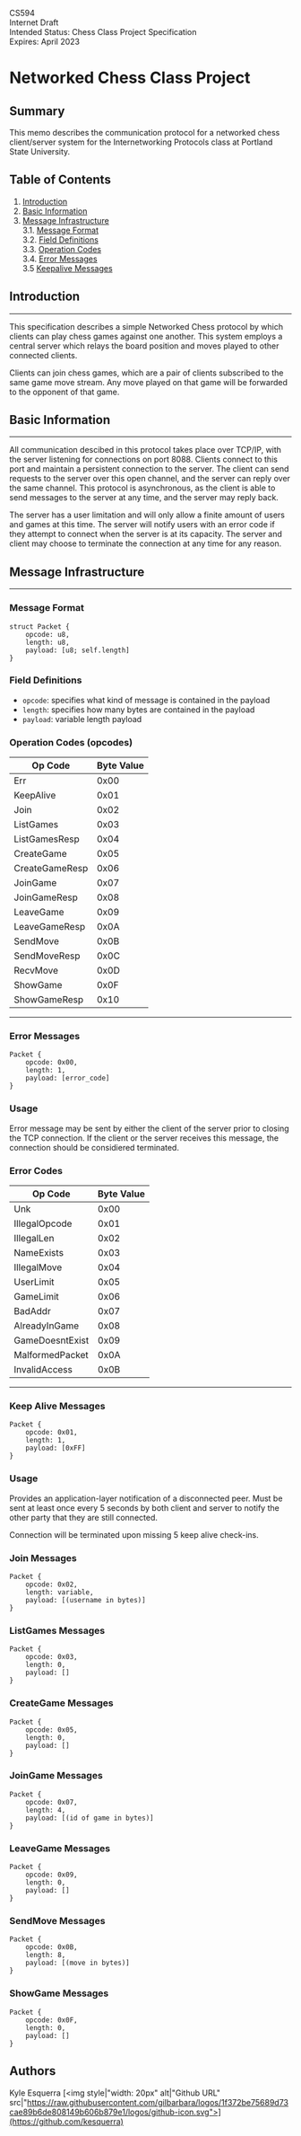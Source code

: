 CS594 \
Internet Draft \
Intended Status: Chess Class Project Specification \
Expires: April 2023

<h1 style|"text-align: center;">Networked Chess Class Project</h1>

## Summary
[summary]: #summary

This memo describes the communication protocol for a networked chess client/server
system for the Internetworking Protocols class at Portland State University.

## Table of Contents
1. [Introduction][intro]
2. [Basic Information][basic-info]
3. [Message Infrastructure][msg-infra] \
   3.1. [Message Format][msg-format] \
   3.2. [Field Definitions][field-def] \
   3.3. [Operation Codes][op-codes] \
   3.4. [Error Messages][err-msgs] \
   3.5 [Keepalive Messages][keepalive-msgs]



## Introduction
[intro]: #introduction
---

This specification describes a simple Networked Chess protocol by which clients
can play chess games against one another. This system employs a central server which relays
the board position and moves played to other connected clients.

Clients can join chess games, which are a pair of clients subscribed to the same game move stream. Any move played on that game will be forwarded to the opponent of that game.

## Basic Information
[basic-info]: #basic-info
---

All communication descibed in this protocol takes place over TCP/IP, with the server
listening for connections on port 8088. Clients connect to this port and maintain a persistent
connection to the server. The client can send requests to the server over this open channel,
and the server can reply over the same channel. This protocol is asynchronous, as the client
is able to send messages to the server at any time, and the server may reply back.

The server has a user limitation and will only allow a finite amount of users and games at this
time. The server will notify users with an error code if they attempt to connect when the server is at its capacity. The server and client may choose to terminate the connection at any time for any reason.

## Message Infrastructure
[msg-infra]: #message-infrastructure
---

### Message Format
[msg-format]: #message-format
```
struct Packet {
    opcode: u8,
    length: u8,
    payload: [u8; self.length]
}
```

### Field Definitions
[field-def]: #field-definitions

- `opcode`: specifies what kind of message is contained in the payload
- `length`: specifies how many bytes are contained in the payload
- `payload`: variable length payload

### Operation Codes (opcodes)
[op-codes]: #operation-codes

| Op Code | Byte Value |
|---------|------------|
| Err | 0x00 |
| KeepAlive | 0x01 |
| Join | 0x02 |
| ListGames | 0x03 |
| ListGamesResp | 0x04 |
| CreateGame | 0x05 |
| CreateGameResp | 0x06 |
| JoinGame | 0x07 |
| JoinGameResp | 0x08 |
| LeaveGame | 0x09 |
| LeaveGameResp | 0x0A |
| SendMove | 0x0B |
| SendMoveResp | 0x0C |
| RecvMove | 0x0D |
| ShowGame | 0x0F |
| ShowGameResp | 0x10 |

---
### Error Messages
[err-msgs]: #error-messages
```
Packet {
    opcode: 0x00,
    length: 1,
    payload: [error_code]
}
```
### Usage
[err-usage]: #error-usage
Error message may be sent by either the client of the server prior to closing the TCP connection. If the client or the server receives this message, the connection should
be considiered terminated.


### Error Codes
| Op Code | Byte Value |
|---------|------------|
| Unk | 0x00 |
| IllegalOpcode | 0x01 |
| IllegalLen | 0x02 |
| NameExists | 0x03 |
| IllegalMove | 0x04 |
| UserLimit | 0x05 |
| GameLimit | 0x06 |
| BadAddr | 0x07 |
| AlreadyInGame | 0x08 |
| GameDoesntExist | 0x09 |
| MalformedPacket | 0x0A |
| InvalidAccess | 0x0B |

---
### Keep Alive Messages
[keepalive-msgs]: #keepalive-messages
```
Packet {
    opcode: 0x01,
    length: 1,
    payload: [0xFF]
}
```
### Usage
[keepalive-usage]: #keepalive-usage
Provides an application-layer notification of a disconnected peer. 
Must be sent at least once every 5 seconds by both client and server 
to notify the other party that they are still connected.

Connection will be terminated upon missing 5 keep alive check-ins.


### Join Messages
```
Packet {
    opcode: 0x02,
    length: variable,
    payload: [(username in bytes)]
}
```
### ListGames Messages
```
Packet {
    opcode: 0x03,
    length: 0,
    payload: []
}
```
### CreateGame Messages
```
Packet {
    opcode: 0x05,
    length: 0,
    payload: []
}
```
### JoinGame Messages
```
Packet {
    opcode: 0x07,
    length: 4,
    payload: [(id of game in bytes)]
}
```
### LeaveGame Messages
```
Packet {
    opcode: 0x09,
    length: 0,
    payload: []
}
```
### SendMove Messages
```
Packet {
    opcode: 0x0B,
    length: 8,
    payload: [(move in bytes)]
}
```
### ShowGame Messages
```
Packet {
    opcode: 0x0F,
    length: 0,
    payload: []
}
```

## Authors
Kyle Esquerra [<img style|"width: 20px" alt|"Github URL" src|"https://raw.githubusercontent.com/gilbarbara/logos/1f372be75689d73cae89b6de808149b606b879e1/logos/github-icon.svg">](https://github.com/kesquerra)